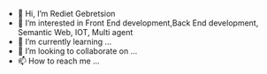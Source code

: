 - 👋 Hi, I’m Rediet Gebretsion
- 👀 I’m interested in Front End development,Back End development, Semantic Web, IOT, Multi agent
- 🌱 I’m currently learning ...
- 💞️ I’m looking to collaborate on ...
- 📫 How to reach me ...

<!---
redigebretsi/redigebretsi is a ✨ special ✨ repository because its `README.md` (this file) appears on your GitHub profile.
You can click the Preview link to take a look at your changes.
--->
